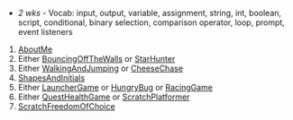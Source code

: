 - *2 wks* - Vocab: input, output, variable, assignment, string, int, boolean, script, conditional, binary selection, comparison operator, loop, prompt, event listeners

1. [AboutMe]({{site:baseurl}}/apcsp/scratch/001AboutMe/)
1. Either [BouncingOffTheWalls]({{site:baseurl}}/apcsp/scratch/002BouncingOffTheWalls/) or [StarHunter]({{site:baseurl}}/apcsp/scratch/003StarHunter/)
1. Either [WalkingAndJumping]({{site:baseurl}}/apcsp/scratch/004WalkingAndJumping/) or [CheeseChase]({{site:baseurl}}/apcsp/scratch/005CheeseChase/)
1. [ShapesAndInitials]({{site:baseurl}}/apcsp/scratch/007ShapesAndInitials/)
1. Either [LauncherGame]({{site:baseurl}}/apcsp/scratch/006LauncherGame/) or [HungryBug]({{site:baseurl}}/apcsp/scratch/008HungryBug/) or [RacingGame]({{site:baseurl}}/apcsp/scratch/009RacingGame/)
1. Either [QuestHealthGame]({{site:baseurl}}/apcsp/scratch/010QuestHealthGame/) or [ScratchPlatformer]({{site:baseurl}}/apcsp/scratch/102ScratchPlatformer/)
1. [ScratchFreedomOfChoice]({{site:baseurl}}/apcsp/scratch/011ScratchFreedomOfChoice/)
